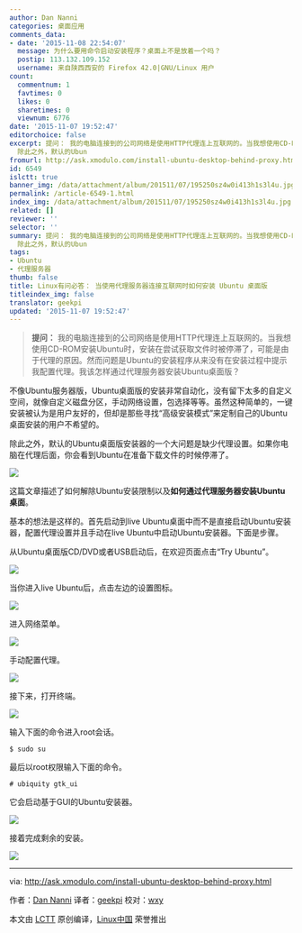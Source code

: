 ```yaml
---
author: Dan Nanni
categories: 桌面应用
comments_data:
- date: '2015-11-08 22:54:07'
  message: 为什么要用命令启动安装程序？桌面上不是放着一个吗？
  postip: 113.132.109.152
  username: 来自陕西西安的 Firefox 42.0|GNU/Linux 用户
count:
  commentnum: 1
  favtimes: 0
  likes: 0
  sharetimes: 0
  viewnum: 6776
date: '2015-11-07 19:52:47'
editorchoice: false
excerpt: 提问： 我的电脑连接到的公司网络是使用HTTP代理连上互联网的。当我想使用CD-ROM安装Ubuntu时，安装在尝试获取文件时被停滞了，可能是由于代理的原因。然而问题是Ubuntu的安装程序从来没有在安装过程中提示我配置代理。我该怎样通过代理服务器安装Ubuntu桌面版？  不像Ubuntu服务器版，Ubuntu桌面版的安装非常自动化，没有留下太多的自定义空间，就像自定义磁盘分区，手动网络设置，包选择等等。虽然这种简单的，一键安装被认为是用户友好的，但却是那些寻找高级安装模式来定制自己的Ubuntu桌面安装的用户不希望的。
  除此之外，默认的Ubun
fromurl: http://ask.xmodulo.com/install-ubuntu-desktop-behind-proxy.html
id: 6549
islctt: true
banner_img: /data/attachment/album/201511/07/195250sz4w0i413h1s3l4u.jpg
permalink: /article-6549-1.html
index_img: /data/attachment/album/201511/07/195250sz4w0i413h1s3l4u.jpg.thumb.jpg
related: []
reviewer: ''
selector: ''
summary: 提问： 我的电脑连接到的公司网络是使用HTTP代理连上互联网的。当我想使用CD-ROM安装Ubuntu时，安装在尝试获取文件时被停滞了，可能是由于代理的原因。然而问题是Ubuntu的安装程序从来没有在安装过程中提示我配置代理。我该怎样通过代理服务器安装Ubuntu桌面版？  不像Ubuntu服务器版，Ubuntu桌面版的安装非常自动化，没有留下太多的自定义空间，就像自定义磁盘分区，手动网络设置，包选择等等。虽然这种简单的，一键安装被认为是用户友好的，但却是那些寻找高级安装模式来定制自己的Ubuntu桌面安装的用户不希望的。
  除此之外，默认的Ubun
tags:
- Ubuntu
- 代理服务器
thumb: false
title: Linux有问必答： 当使用代理服务器连接互联网时如何安装 Ubuntu 桌面版
titleindex_img: false
translator: geekpi
updated: '2015-11-07 19:52:47'
---
```



> 
> **提问：** 我的电脑连接到的公司网络是使用HTTP代理连上互联网的。当我想使用CD-ROM安装Ubuntu时，安装在尝试获取文件时被停滞了，可能是由于代理的原因。然而问题是Ubuntu的安装程序从来没有在安装过程中提示我配置代理。我该怎样通过代理服务器安装Ubuntu桌面版？
> 
> 
> 


不像Ubuntu服务器版，Ubuntu桌面版的安装非常自动化，没有留下太多的自定义空间，就像自定义磁盘分区，手动网络设置，包选择等等。虽然这种简单的，一键安装被认为是用户友好的，但却是那些寻找“高级安装模式”来定制自己的Ubuntu桌面安装的用户不希望的。


除此之外，默认的Ubuntu桌面版安装器的一个大问题是缺少代理设置。如果你电脑在代理后面，你会看到Ubuntu在准备下载文件的时候停滞了。


![](/data/attachment/album/201511/07/195250sz4w0i413h1s3l4u.jpg)


这篇文章描述了如何解除Ubuntu安装限制以及**如何通过代理服务器安装Ubuntu桌面**。


基本的想法是这样的。首先启动到live Ubuntu桌面中而不是直接启动Ubuntu安装器，配置代理设置并且手动在live Ubuntu中启动Ubuntu安装器。下面是步骤。


从Ubuntu桌面版CD/DVD或者USB启动后，在欢迎页面点击“Try Ubuntu”。


![](/data/attachment/album/201511/07/195251i9sz6olwsllllliu.jpg)


当你进入live Ubuntu后，点击左边的设置图标。


![](/data/attachment/album/201511/07/195252f91141ef14ddv0vk.jpg)


进入网络菜单。


![](/data/attachment/album/201511/07/195252q7jb5cevbfzbt3jv.jpg)


手动配置代理。


![](/data/attachment/album/201511/07/195252elnhfzozls9n1hdh.jpg)


接下来，打开终端。


![](/data/attachment/album/201511/07/195253vf9mmnrmyqpvwprp.jpg)


输入下面的命令进入root会话。



```
$ sudo su

```

最后以root权限输入下面的命令。



```
# ubiquity gtk_ui

```

它会启动基于GUI的Ubuntu安装器。


![](/data/attachment/album/201511/07/195253a42t3p9sgjxjp33j.jpg)


接着完成剩余的安装。


![](/data/attachment/album/201511/07/195254ctnp09njrrknmmbm.jpg)




---


via: <http://ask.xmodulo.com/install-ubuntu-desktop-behind-proxy.html>


作者：[Dan Nanni](http://ask.xmodulo.com/author/nanni) 译者：[geekpi](https://github.com/geekpi) 校对：[wxy](https://github.com/wxy)


本文由 [LCTT](https://github.com/LCTT/TranslateProject) 原创编译，[Linux中国](https://linux.cn/) 荣誉推出